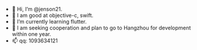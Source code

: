- 👋 Hi, I’m @jenson21.
- 👀 I am good at objective-c, swift.
- 🌱 I’m currently learning flutter.
- 💞️ I am seeking cooperation and plan to go to Hangzhou for development within one year.
- 📫 qq: 1093634121

<!---
jenson21/jenson21 is a ✨ special ✨ repository because its `README.md` (this file) appears on your GitHub profile.
You can click the Preview link to take a look at your changes.
--->
